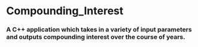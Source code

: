 # Compounding_Interest

### A C++ application which takes in a variety of input parameters and outputs compounding interest over the course of years.
